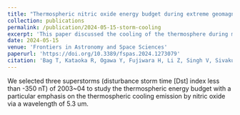 ```yaml
---
title: "Thermospheric nitric oxide energy budget during extreme geomagnetic storms: a comparative study"
collection: publications
permalink: /publication/2024-05-15-storm-cooling
excerpt: 'This paper discussed the cooling of the thermosphere during magnetic storms.'
date: 2024-05-15
venue: 'Frontiers in Astronomy and Space Sciences'
paperurl: 'https://doi.org/10.3389/fspas.2024.1273079'
citation: 'Bag T, Kataoka R, Ogawa Y, Fujiwara H, Li Z, Singh V, Sivakumar V, Sridharan S, Pirnaris P and Tourgaidis T (2024). &quot;Thermospheric nitric oxide energy budget during extreme geomagnetic storms: a comparative study; <i>Front. Astron. Space Sci.</i>. 11:1273079.'
---
```


We selected three superstorms (disturbance storm time [Dst] index less than -350 nT) 
of 2003~04 to study the thermospheric energy budget with a particular emphasis on the 
thermospheric cooling emission by nitric oxide via a wavelength of 5.3 um. 
